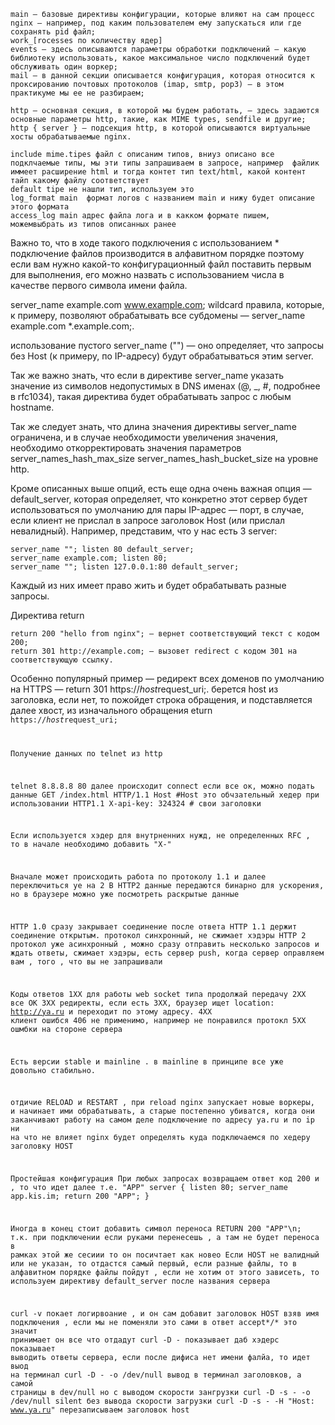 
    main — базовые директивы конфигурации, которые влияют на сам процесс nginx — например, под каким пользователем ему запускаться или где сохранять pid файл;
    work_[rocesses по количеству ядер]
    events — здесь описываются параметры обработки подключений — какую библиотеку использовать, какое максимальное число подключений будет обслуживать один воркер; 
    mail — в данной секции описывается конфигурация, которая относится к проксированию почтовых протоколов (imap, smtp, pop3) — в этом практикуме мы ее не разбираем;
    
    http — основная секция, в которой мы будем работать, — здесь задаются основные параметры http, такие, как MIME types, sendfile и другие;
    http { server } — подсекция http, в которой описываются виртуальные хосты обрабатываемые nginx.

    include mime.tipes файл с описаним типов, вниуз описано все подклчаемые типы, мы эти типы запрашиваем в запросе, например  файлик иммеет расширение html и тогда контет тип text/html, какой контент тайп какому файлу соответствует
    default tipe не нашли тип, используем это
    log_format main  формат логов с названием main и нижу будет описание этого формата
    access_log main адрес файла лога и в какком формате пишем, можемвыбрать из типов описанных ранее
Важно то, что в ходе такого подключения с использованием * подключение файлов производится в алфавитном порядке поэтому если вам нужно какой-то конфигурационный файл поставить первым для выполнения, его можно назвать с использованием числа в качестве первого символа имени файла.

server_name example.com www.example.com;
wildcard правила, которые, к примеру, позволяют обрабатывать все субдомены — server_name example.com *.example.com;.

использование пустого server_name ("") — оно определяет, что запросы без Host (к примеру, по IP-адресу) будут обрабатываться этим server.

Так же важно знать, что если в директиве server_name указать значение из символов недопустимых в DNS именах (@, _, #, подробнее в rfc1034), такая директива будет обрабатывать запрос с любым hostname.

Так же следует знать, что длина значения директивы server_name ограничена, и в случае необходимости увеличения значения, необходимо откорректировать значения параметров server_names_hash_max_size server_names_hash_bucket_size на уровне http.

Кроме описанных выше опций, есть еще одна очень важная опция — default_server, которая определяет, что конкретно этот сервер будет использоваться по умолчанию для пары IP-адрес — порт, в случае, если клиент не прислал в запросе заголовок Host (или прислал невалидный). Например, представим, что у нас есть 3 server:

    server_name ""; listen 80 default_server;
    server_name example.com; listen 80;
    server_name ""; listen 127.0.0.1:80 default_server;

Каждый из них имеет право жить и будет обрабатывать разные запросы.

Директива return

    return 200 "hello from nginx"; — вернет соответствующий текст с кодом 200;
    return 301 http://example.com; — вызовет redirect с кодом 301 на соответствующую ссылку.
Особенно популярный пример — редирект всех доменов по умолчанию на HTTPS — return 301 https://$host$request_uri;. берется host из заголовка, если нет, то пожойдет строка обращения, и подставляется далее хвост, из изначального обращения
eturn <code> https://$host$request_uri; 

Получение данных по telnet из http

telnet 8.8.8.8 80 далее происходит connect
если все ок, можно подать данные
GET /index.html HTTP/1.1
Host            #Host это обчзательный хедер при использовании HTTP1.1
X-api-key: 324324  # свои заголовки

Если используется хэдер для внутрненних нужд, не определенных RFC , то в начале необходимо добавить "X-"

Вначале может происходить работа по протоколу 1.1 и далее переключиться уе на 2
В HTTP2 данные передаются бинарно для ускорения, но в браузере можно уже посмотреть раскрытые данные

HTTP 1.0 сразу закрывает соединение после ответа
HTTP 1.1 держит соединение открытым. протокол синхронный, не сжимает хэдэры
HTTP 2 протокол уже асинхронный , можно сразу отправить несколько запросов и ждать ответы, сжимает хэдэры, есть сервер push, когда сервер оправляем вам , того , что вы не запрашивали



Коды ответов 
1XX для работы web socket типа продолжай передачу
2ХХ все ОК
3ХХ редиректы, если есть 3XX, браузер ищет location: http://ya.ru  и переходит по этому адресу.
4ХХ клиент ошибся  406 не применимо, например не понравился протокл
5ХХ ошмбки на стороне сервера

Есть версии stable и mainline . в mainline в принципе все уже довольно стабильно.

отдичие RELOAD и RESTART , при reload nginx запускает новые воркеры, и начинает ими обрабатывать, а старые постепенно убиватся, когда они заканчивают работу
на самом деле подключение по адресу ya.ru и по ip ни на что не влияет nginx будет определять куда подключаемся по хедеру заголовку HOST

Простейшая конфигурация
При любых запросах возвращаем ответ код 200 и , то что идет далее т.е. "APP"
server {
    listen 80;
    server_name app.kis.im;
    return 200 "APP";
}

Иногда в конец стоит добавить символ переноса RETURN 200 "APP"\n;  т.к. при подключении если руками перенесешь , а там не будет переноса в рамках этой же сесиии то он посичтает как новео
Если HOST не валидный или не указан, то отдастся самый первый, если разные файлы, то в алфавитном порядке файлы пойдут , если не хотим от этого зависеть, то используем директиву default_server после названия сервера

curl -v покает логирвоание , и он сам добавит заголовок HOST взяв имя подключения , если мы не поменяли это сами
в ответ accept*/* это значит принимает он все что отдадут
curl -D -    показывает даб хэдерс показывает выводить ответы сервера, если после дифиса  нет имени фалйа, то идет выод на терминал
curl -D - -o /dev/null вывод в терминал заголовков, а самой страницы в dev/null но с выводом скорости зангрузки
curl -D -s - -o /dev/null   silent без вывода скорости загрузки
curl -D -s - -H "Host: www.ya.ru" перезаписываем заголовок host
